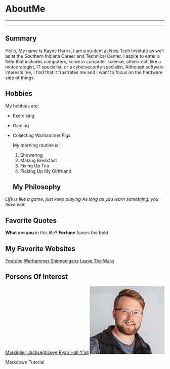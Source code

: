 # AboutMe
---
---
## Summary

[Enter The Warp!]: https://wahapedia.ru/

Hello, My name is Kayne Harris.  I am a student at New Tech Institute as well as at the Southern Indiana Career and Technical Center.  I aspire to enter a field that includes computers, some in computer science, others not; like a meteorologist, IT specialist, or a cybersecurity specialist.  Although software interests me, I find that it frustrates me and I want to focus on the hardware side of things.

[1]: https://www.youtube.com/channel/UC7_YxT-KID8kRbqZo7MyscQ
[2]: https://www.youtube.com/channel/UCYzPXprvl5Y-Sf0g4vX-m6g
[3]: https://www.youtube.com/@RyanHallYall

Hobbies
-
My hobbies are:
- Exercising
- Gaming
- Collecting Warhammer Figs

  My morning routine is:
  1. Showering
  2. Making Breakfast
  3. Fixing Up Tea
  4. Picking Up My Girlfriend

  ## My Philosophy
*Life is like a game, just keep playing*
_As long as you learn something, you have won_

## Favorite Quotes
**What are you** in this life?
__Fortune__ favors the bold

## My Favorite Websites
[Youtube](https://www.youtube.com/)
[Warhammer Shinnanigans](https://wahapedia.ru/)
[Leave The Warp][Enter The Warp!]

## Persons Of Interest
[Markiplier][1]
[Jacksepticeye][2]
[Ryan Hall Y'all][3]
![Ryan](https://github.com/thetakenpython-byte/AboutMe/blob/main/ryannnnuh.jpg)


Markdown Tutorial
